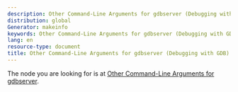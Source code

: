 ```yaml
---
description: Other Command-Line Arguments for gdbserver (Debugging with GDB)
distribution: global
Generator: makeinfo
keywords: Other Command-Line Arguments for gdbserver (Debugging with GDB)
lang: en
resource-type: document
title: Other Command-Line Arguments for gdbserver (Debugging with GDB)
---
```

The node you are looking for is at [Other Command-Line Arguments for gdbserver](Server.html#Other-Command_002dLine-Arguments-for-gdbserver).
